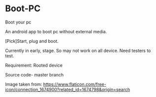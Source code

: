 # Boot-PC
Boot your pc



An android app to boot pc without external media.

[Pick]Start, plug and boot.

Currently in early, stage. So may not work on all device. Need testers to test.

Requirement: Rooted device

Source code- master branch

Image taken from: https://www.flaticon.com/free-icon/connection_1674900?related_id=1674798&origin=search

